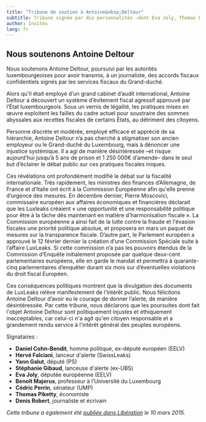 ```yaml
---
title: "Tribune de soutien à Antoine&nbsp;Deltour"
subtitle: Tribune signée par dix personnalités –dont Eva Joly, Thomas Piketty, Denis Robert…– en soutien à Antoine Deltour.
author: Invités
lang: fr
---
```


## Nous soutenons Antoine&nbsp;Deltour

Nous soutenons Antoine Deltour, poursuivi par les autorités luxembourgeoises pour avoir transmis, à un journaliste, des accords fiscaux confidentiels signés par les services fiscaux du Grand-duché.

Alors qu’il était employé d’un grand cabinet d’audit international, Antoine Deltour a découvert un système d’évitement fiscal agressif approuvé par l’État luxembourgeois. Sous un vernis de légalité, les pratiques mises en œuvre exploitent les failles du cadre actuel pour soustraire des sommes abyssales aux recettes fiscales de certains États, au détriment des citoyens.

Personne discrète et modérée, employé efficace et apprécié de sa hiérarchie, Antoine Deltour n’a pas cherché à stigmatiser son ancien employeur ou le Grand-duché du Luxembourg, mais à dénoncer une injustice systémique.
Il a agi de manière désintéressée –et risque aujourd’hui jusqu’à 5 ans de prison et 1 250 000€ d’amende– dans le seul but d’éclairer le débat public sur ces pratiques fiscales iniques.

Ces révélations ont profondément modifié le débat sur la fiscalité internationale. Très rapidement, les ministres des finances d’Allemagne, de France et d’Italie ont écrit à la Commission Européenne afin qu'elle prenne d’urgence des mesures. En décembre dernier, Pierre Moscovici, commissaire européen aux affaires économiques et financières déclarait que les Luxleaks créaient « une opportunité et une responsabilité politique pour être à la tâche dès maintenant en matière d'harmonisation fiscale ». La Commission européenne a ainsi fait de la lutte contre la fraude et l'évasion fiscales une priorité politique absolue, et proposera en mars un paquet de mesures sur la transparence fiscale.
D’autre part, le Parlement européen a approuvé le 12 février dernier la création d’une Commission Spéciale suite à l’affaire LuxLeaks. Si cette commission n’a pas les pouvoirs étendus de la Commission d’Enquête initialement proposée par quelque deux-cent parlementaires européens, elle en garde le mandat et permettra à quarante-cinq parlementaires d’enquêter durant six mois sur d’éventuelles violations du droit fiscal Européen.

Ces conséquences politiques montrent que la divulgation des documents de LuxLeaks relève manifestement de l’intérêt public. Nous félicitons Antoine Deltour d’avoir eu le courage de donner l’alerte, de manière désintéressée.
Par cette tribune, nous déclarons que les poursuites dont fait l'objet Antoine Deltour sont politiquement injustes et éthiquement inacceptables, car celui-ci n'a agit qu'en citoyen responsable et a grandement rendu service à l'intérêt général des peuples européens.

Signataires :

- **Daniel Cohn-Bendit**, homme politique, ex-député européen (EELV)
- **Hervé Falciani**, lanceur d'alerte (SwissLeaks)
- **Yann Galut**, député (PS)
- **Stéphanie Gibaud**, lanceuse d'alerte (ex-UBS)
- **Eva Joly**, députée européenne (EELV)
- **Benoît Majerus**, professeur à l’Université du Luxembourg
- **Cédric Perrin**, sénateur (UMP)
- **Thomas Piketty**, économiste
- **Denis Robert**, journaliste et écrivain

_Cette tribune a également été [publiée dans Libération](http://www.liberation.fr/economie/2015/03/09/soutien-a-antoine-deltour-lanceur-d-alerte-luxleaks_1217470) le 10 mars 2015._
